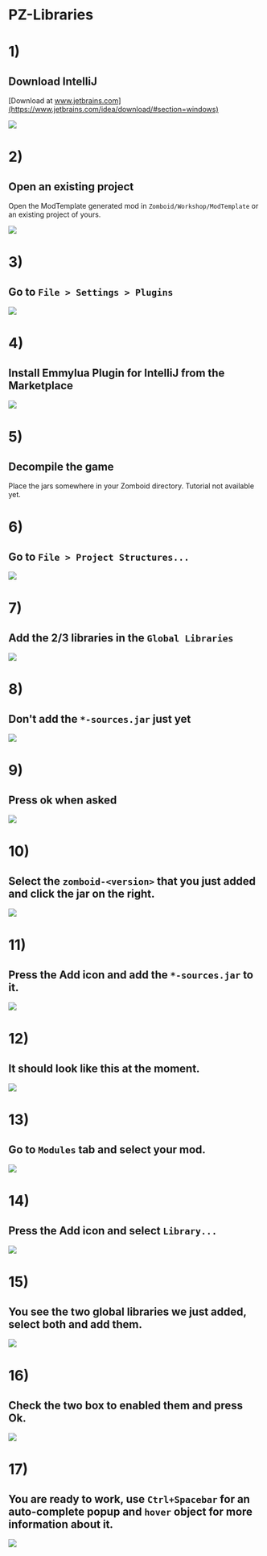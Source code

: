 # PZ-Libraries

# 1)
## Download IntelliJ
[Download at www.jetbrains.com](https://www.jetbrains.com/idea/download/#section=windows)

![](https://github.com/Konijima/PZ-Libraries/blob/Tutorial/Images/1-download-intellij.png)

# 2)
## Open an existing project
Open the ModTemplate generated mod in `Zomboid/Workshop/ModTemplate` or an existing project of yours.

![](https://github.com/Konijima/PZ-Libraries/blob/Tutorial/Images/2-create-new-project.png)

# 3)
## Go to `File > Settings > Plugins`

![](https://github.com/Konijima/PZ-Libraries/blob/Tutorial/Images/3-goto-file-settings.png)

# 4)
## Install Emmylua Plugin for IntelliJ from the Marketplace

![](https://github.com/Konijima/PZ-Libraries/blob/Tutorial/Images/4-install-emmylua.png)

# 5)
## Decompile the game

Place the jars somewhere in your Zomboid directory.
Tutorial not available yet.

# 6)
## Go to `File > Project Structures...`

![](https://github.com/Konijima/PZ-Libraries/blob/Tutorial/Images/6-goto-project-structure.png)

# 7)
## Add the 2/3 libraries in the `Global Libraries`

![](https://github.com/Konijima/PZ-Libraries/blob/Tutorial/Images/7-goto-global-libraries.png)

# 8)
## Don't add the `*-sources.jar` just yet

![](https://github.com/Konijima/PZ-Libraries/blob/Tutorial/Images/8-import-both-jar-file.png)

# 9)
## Press ok when asked

![](https://github.com/Konijima/PZ-Libraries/blob/Tutorial/Images/9-press-ok-and-agin.png)

# 10)
## Select the `zomboid-<version>` that you just added and click the jar on the right.

![](https://github.com/Konijima/PZ-Libraries/blob/Tutorial/Images/10-select-zomboid-jar-and-click-add.png)

# 11)
## Press the Add icon and add the `*-sources.jar` to it.

![](https://github.com/Konijima/PZ-Libraries/blob/Tutorial/Images/11-add-the-source.png)

# 12)
## It should look like this at the moment.

![](https://github.com/Konijima/PZ-Libraries/blob/Tutorial/Images/12-should-look-like-this.png)

# 13)
## Go to `Modules` tab and select your mod.

![](https://github.com/Konijima/PZ-Libraries/blob/Tutorial/Images/13-go-to-modules.png)

# 14)
## Press the Add icon and select `Library...`

![](https://github.com/Konijima/PZ-Libraries/blob/Tutorial/Images/14-select-libraries.png)

# 15)
## You see the two global libraries we just added, select both and add them.

![](https://github.com/Konijima/PZ-Libraries/blob/Tutorial/Images/15-import-both-global-libraries.png)

# 16)
## Check the two box to enabled them and press Ok.

![](https://github.com/Konijima/PZ-Libraries/blob/Tutorial/Images/16-check-both-and-click-ok.png)

# 17)
## You are ready to work, use `Ctrl+Spacebar` for an auto-complete popup and `hover` object for more information about it.

![](https://github.com/Konijima/PZ-Libraries/blob/Tutorial/Images/17-finished-you-now-have-everything.png)
